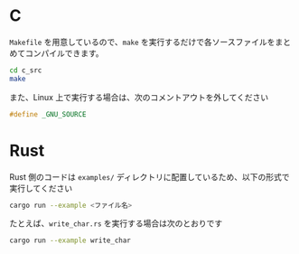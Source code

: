 # C

`Makefile` を用意しているので、`make` を実行するだけで各ソースファイルをまとめてコンパイルできます。

```zsh
cd c_src
make
```

また、Linux 上で実行する場合は、次のコメントアウトを外してください

```c
#define _GNU_SOURCE
```

# Rust

Rust 側のコードは `examples/` ディレクトリに配置しているため、以下の形式で実行してください

```zsh
cargo run --example <ファイル名>
```

たとえば、`write_char.rs` を実行する場合は次のとおりです

```zsh
cargo run --example write_char
```